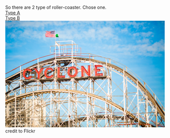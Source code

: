 So there are 2 type of roller-coaster. Chose one.  
[Type A](a/typea.md)  
[Type B](b/b.md)  
![rollercoaster](../../../picture/rollercoaster.jpg)  
credit to Flickr